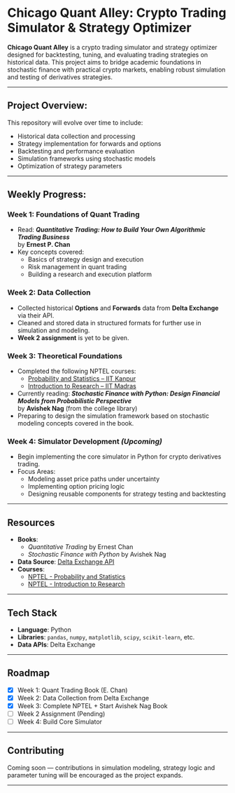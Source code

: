 # Chicago Quant Alley: Crypto Trading Simulator & Strategy Optimizer

**Chicago Quant Alley** is a crypto trading simulator and strategy optimizer designed for backtesting, tuning, and evaluating trading strategies on historical data. This project aims to bridge academic foundations in stochastic finance with practical crypto markets, enabling robust simulation and testing of derivatives strategies.

---

## Project Overview:

This repository will evolve over time to include:
- Historical data collection and processing
- Strategy implementation for forwards and options
- Backtesting and performance evaluation
- Simulation frameworks using stochastic models
- Optimization of strategy parameters

---

## Weekly Progress:

### Week 1: Foundations of Quant Trading  
- Read: _**Quantitative Trading: How to Build Your Own Algorithmic Trading Business**_  
  by **Ernest P. Chan**  
- Key concepts covered:
  - Basics of strategy design and execution
  - Risk management in quant trading
  - Building a research and execution platform

### Week 2: Data Collection  
- Collected historical **Options** and **Forwards** data from **Delta Exchange** via their API.
- Cleaned and stored data in structured formats for further use in simulation and modeling.
- **Week 2 assignment** is yet to be given.

### Week 3: Theoretical Foundations  
- Completed the following NPTEL courses:
  - [Probability and Statistics – IIT Kanpur](https://nptel.ac.in/courses/111104089)
  - [Introduction to Research – IIT Madras](https://nptel.ac.in/courses/109104104)
- Currently reading:
  _**Stochastic Finance with Python: Design Financial Models from Probabilistic Perspective**_  
  by **Avishek Nag** (from the college library)  
- Preparing to design the simulation framework based on stochastic modeling concepts covered in the book.

### Week 4: Simulator Development _(Upcoming)_
- Begin implementing the core simulator in Python for crypto derivatives trading.
- Focus Areas:
  - Modeling asset price paths under uncertainty
  - Implementing option pricing logic
  - Designing reusable components for strategy testing and backtesting

---

## Resources

- **Books**:
  - _Quantitative Trading_ by Ernest Chan
  - _Stochastic Finance with Python_ by Avishek Nag
- **Data Source**: [Delta Exchange API](https://www.delta.exchange/)
- **Courses**:
  - [NPTEL - Probability and Statistics](https://nptel.ac.in/courses/111104089)
  - [NPTEL - Introduction to Research](https://nptel.ac.in/courses/109104104)

---

## Tech Stack

- **Language**: Python  
- **Libraries**: `pandas`, `numpy`, `matplotlib`, `scipy`, `scikit-learn`, etc.  
- **Data APIs**: Delta Exchange

---

## Roadmap

- [x] Week 1: Quant Trading Book (E. Chan)
- [x] Week 2: Data Collection from Delta Exchange
- [x] Week 3: Complete NPTEL + Start Avishek Nag Book
- [ ] Week 2 Assignment (Pending)
- [ ] Week 4: Build Core Simulator

---

## Contributing

Coming soon — contributions in simulation modeling, strategy logic and parameter tuning will be encouraged as the project expands.

---
